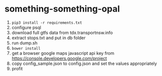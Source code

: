 # something-something-opal

1. `pip3 install -r requirements.txt`
2. configure psql
2. download full gtfs data from tdx.transportnsw.info
3. extract stops.txt and put in db folder
4. run dump.sh
5. `bower install`
5. get a browser google maps javascript api key from https://console.developers.google.com/project
5. copy config_sample.json to config.json and set the values appropriately
6. profit
